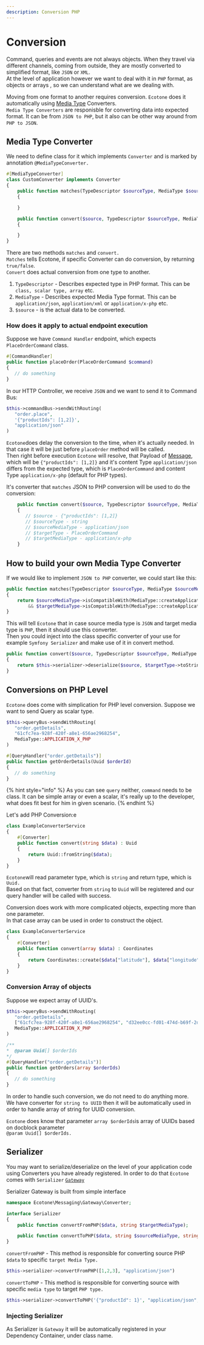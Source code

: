```yaml
---
description: Conversion PHP
---
```


# Conversion

Command, queries and events are not always objects. When they travel via different channels, coming from outside, they are mostly converted to simplified format, like `JSON` or `XML`.    
At the level of application however we want to deal with it in `PHP` format, as objects or arrays , so we can understand what are we dealing with.

Moving from one format to another requires conversion. `Ecotone` does it automatically using [Media Type](https://pl.wikipedia.org/wiki/Typ_MIME) Converters.   
`Media Type Converters` are responisble for converting data into expected format. It can be from `JSON to PHP`, but it also can be other way around from `PHP to JSON`.

## Media Type Converter

We need to define class for it which implements `Converter` and is marked by annotation `@MediaTypeConverter.`  

```php
#[MediaTypeConverter] 
class CustomConverter implements Converter
{
    public function matches(TypeDescriptor $sourceType, MediaType $sourceMediaType, TypeDescriptor $targetType, MediaType $targetMediaType): bool
    {

    }

    public function convert($source, TypeDescriptor $sourceType, MediaType $sourceMediaType, TypeDescriptor $targetType, MediaType $targetMediaType)
    {

    }
}
```

There are two methods `matches` and `convert.`   
`Matches` tells Ecotone, if specific Converter can do conversion, by returning `true/false`.  
`Convert` does actual conversion from one type to another. 

1. `TypeDescriptor` - Describes expected type in PHP format. This can be `class, scalar type, array` etc. 
2. `MediaType` - Describes expected Media Type format. This can be `application/json`, `application/xml` or `application/x-php` etc. 
3. `$source` - is the actual data to be converted. 

### How does it apply to actual endpoint execution

Suppose we have `Command Handler` endpoint, which expects `PlaceOrderCommand` class.

```php
#[CommandHandler]
public function placeOrder(PlaceOrderCommand $command)
{
   // do something
}
```

In our HTTP Controller, we receive `JSON` and we want to send it to Command Bus:

```php
$this->commandBus->sendWithRouting(
   "order.place", 
   '{"productIds": [1,2]}',
   "application/json"
)
```

`Ecotone`does delay the conversion to the time, when it's actually needed. In that case it will be just before `placeOrder` method will be called.   
Then right before execution `Ecotone` will resolve, that Payload of [Message](../messaging-concepts/message.md), which will be `{"productIds": [1,2]}` and it's content Type `application/json` differs from the expected type, which is `PlaceOrderCommand` and content Type `application/x-php` \(default for PHP types\). 

It's converter that `matches` JSON to PHP conversion will be used to do the conversion:

```php
    public function convert($source, TypeDescriptor $sourceType, MediaType $sourceMediaType, TypeDescriptor $targetType, MediaType $targetMediaType)
    {
       // $source - {"productIds": [1,2]}
       // $sourceType - string
       // $sourceMediaType - application/json
       // $targetType - PlaceOrderCommand
       // $targetMediaType - application/x-php
    }
```

## How to build your own Media Type Converter

If we would like to implement `JSON to PHP` converter, we could start like this:

```php
public function matches(TypeDescriptor $sourceType, MediaType $sourceMediaType, TypeDescriptor $targetType, MediaType $targetMediaType): bool
{
    return $sourceMediaType->isCompatibleWith(MediaType::createApplicationJson()) // if source media type is JSON
        && $targetMediaType->isCompatibleWith(MediaType::createApplicationXPHPObject())    ; // and target media type is PHP
}
```

This will tell `Ecotone` that in case source media type is `JSON` and target media type is `PHP`, then it should use this converter.   
Then you could inject into the class specific converter of your use for example `Symfony Serializer` and make use of it in convert method.

```php
public function convert($source, TypeDescriptor $sourceType, MediaType $sourceMediaType, TypeDescriptor $targetType, MediaType $targetMediaType)
{
    return $this->serializer->deserialize($source, $targetType->toString(), "json");
}
```

## Conversions on PHP Level

`Ecotone` does come with simplication for PHP level conversion. Suppose we want to send Query as scalar type. 

```php
$this->queryBus->sendWithRouting(
   "order.getDetails", 
   "61cfc7ea-928f-420f-a8e1-656ae2968254",
   MediaType::APPLICATION_X_PHP
)
```

```php
#[QueryHandler("order.getDetails")]
public function getOrderDetails(Uuid $orderId)
{
   // do something
}
```

{% hint style="info" %}
As you can see `query` neither, `command` needs to be class. It can be simple array or even a scalar, it's really up to the developer, what does fit best for him in given scenario. 
{% endhint %}

Let's add PHP Conversion:e

```php
class ExampleConverterService
{
    #[Converter] 
    public function convert(string $data) : Uuid
    {
        return Uuid::fromString($data);
    }
}
```

`Ecotone`will read parameter type, which is `string` and return type, which is `Uuid.`   
Based on that fact, converter from `string` to `Uuid` will be registered and our query handler will be called with success.  
  
Conversion does work with more complicated objects, expecting more than one parameter.  
In that case array can be used in order to construct the object.

```php
class ExampleConverterService
{
    #[Converter] 
    public function convert(array $data) : Coordinates
    {
        return Coordinates::create($data["latitude"], $data["longitude"]);
    }
}
```

### Conversion Array of objects

Suppose we expect array of UUID's. 

```php
$this->queryBus->sendWithRouting(
   "order.getDetails", 
   ["61cfc7ea-928f-420f-a8e1-656ae2968254", "d32ee0cc-fd01-474d-b69f-2d2489433f3d"],
   MediaType::APPLICATION_X_PHP
)
```

```php
/**
*  @param Uuid[] $orderIds
*/
#[QueryHandler("order.getDetails")]
public function getOrders(array $orderIds)
{
   // do something
}
```

In order to handle such conversion, we do not need to do anything more. We have converter for `string to UUID` then it will be automatically used in order to handle array of string for UUID conversion.  
  
`Ecotone` does know that parameter `array $orderIds`is array of UUIDs based on docblock parameter  
`@param Uuid[] $orderIds.` 

## Serializer

You may want to serialize/deserialize on the level of your application code using Converters you have already registered. In order to do that `Ecotone` comes with `Serializer` [`Gateway`](../messaging-concepts/messaging-gateway.md)

Serializer Gateway is built from simple interface

```php
namespace Ecotone\Messaging\Gateway\Converter;

interface Serializer
{
    public function convertFromPHP($data, string $targetMediaType);

    public function convertToPHP($data, string $sourceMediaType, string $targetType);
}
```

`convertFromPHP` - This method is responsible for converting source PHP `$data` to specific `target Media Type.` 

```php
$this->serializer->convertFromPHP([1,2,3], "application/json")
```

  
`convertToPHP` - This method is responsible for converting source with specific `media type` to target `PHP type.`

```php
$this->serializer->convertToPHP('{"productId": 1}', "application/json", OrderProduct:class)
```

### Injecting Serializer

As Serializer is `Gateway` it will be automatically registered in your Dependency Container, under class name.

